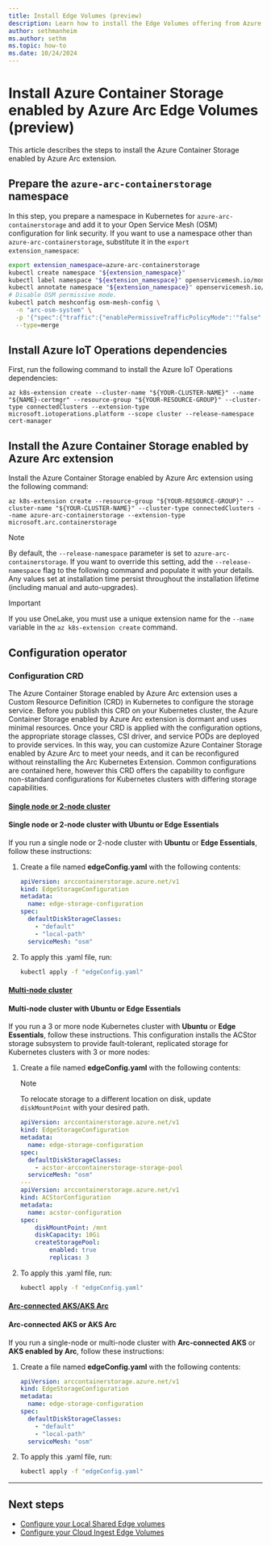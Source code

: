 ```yaml
---
title: Install Edge Volumes (preview)
description: Learn how to install the Edge Volumes offering from Azure Container Storage enabled by Azure Arc.
author: sethmanheim
ms.author: sethm
ms.topic: how-to
ms.date: 10/24/2024
---
```


# Install Azure Container Storage enabled by Azure Arc Edge Volumes (preview)

This article describes the steps to install the Azure Container Storage enabled by Azure Arc extension.

## Prepare the `azure-arc-containerstorage` namespace

In this step, you prepare a namespace in Kubernetes for `azure-arc-containerstorage` and add it to your Open Service Mesh (OSM) configuration for link security. If you want to use a namespace other than `azure-arc-containerstorage`, substitute it in the `export extension_namespace`:

```bash
export extension_namespace=azure-arc-containerstorage
kubectl create namespace "${extension_namespace}"
kubectl label namespace "${extension_namespace}" openservicemesh.io/monitored-by=osm
kubectl annotate namespace "${extension_namespace}" openservicemesh.io/sidecar-injection=enabled
# Disable OSM permissive mode.
kubectl patch meshconfig osm-mesh-config \
  -n "arc-osm-system" \
  -p '{"spec":{"traffic":{"enablePermissiveTrafficPolicyMode":'"false"'}}}'  \
  --type=merge
```

## Install Azure IoT Operations dependencies

First, run the following command to install the Azure IoT Operations dependencies:

```azurecli 
az k8s-extension create --cluster-name "${YOUR-CLUSTER-NAME}" --name "${NAME}-certmgr" --resource-group "${YOUR-RESOURCE-GROUP}" --cluster-type connectedClusters --extension-type microsoft.iotoperations.platform --scope cluster --release-namespace cert-manager
```

## Install the Azure Container Storage enabled by Azure Arc extension

Install the Azure Container Storage enabled by Azure Arc extension using the following command:

```azurecli
az k8s-extension create --resource-group "${YOUR-RESOURCE-GROUP}" --cluster-name "${YOUR-CLUSTER-NAME}" --cluster-type connectedClusters --name azure-arc-containerstorage --extension-type microsoft.arc.containerstorage
```

> [!NOTE]
> By default, the `--release-namespace` parameter is set to `azure-arc-containerstorage`. If you want to override this setting, add the `--release-namespace` flag to the following command and populate it with your details. Any values set at installation time persist throughout the installation lifetime (including manual and auto-upgrades).

> [!IMPORTANT]
> If you use OneLake, you must use a unique extension name for the `--name` variable in the `az k8s-extension create` command.

## Configuration operator

### Configuration CRD

The Azure Container Storage enabled by Azure Arc extension uses a Custom Resource Definition (CRD) in Kubernetes to configure the storage service. Before you publish this CRD on your Kubernetes cluster, the Azure Container Storage enabled by Azure Arc extension is dormant and uses minimal resources. Once your CRD is applied with the configuration options, the appropriate storage classes, CSI driver, and service PODs are deployed to provide services. In this way, you can customize Azure Container Storage enabled by Azure Arc to meet your needs, and it can be reconfigured without reinstalling the Arc Kubernetes Extension. Common configurations are contained here, however this CRD offers the capability to configure non-standard configurations for Kubernetes clusters with differing storage capabilities.

#### [Single node or 2-node cluster](#tab/single)

#### Single node or 2-node cluster with Ubuntu or Edge Essentials

If you run a single node or 2-node cluster with **Ubuntu** or **Edge Essentials**, follow these instructions:

1. Create a file named **edgeConfig.yaml** with the following contents:

   ```yaml
   apiVersion: arccontainerstorage.azure.net/v1
   kind: EdgeStorageConfiguration
   metadata:
     name: edge-storage-configuration
   spec:
     defaultDiskStorageClasses:
       - "default"
       - "local-path"
     serviceMesh: "osm" 
   ```

1. To apply this .yaml file, run:

   ```bash
   kubectl apply -f "edgeConfig.yaml"
   ```

#### [Multi-node cluster](#tab/multi)

#### Multi-node cluster with Ubuntu or Edge Essentials

If you run a 3 or more node Kubernetes cluster with **Ubuntu** or **Edge Essentials**, follow these instructions. This configuration installs the ACStor storage subsystem to provide fault-tolerant, replicated storage for Kubernetes clusters with 3 or more nodes:

1. Create a file named **edgeConfig.yaml** with the following contents:

   > [!NOTE]
   > To relocate storage to a different location on disk, update `diskMountPoint` with your desired path.

   ```yaml
   apiVersion: arccontainerstorage.azure.net/v1
   kind: EdgeStorageConfiguration
   metadata:
     name: edge-storage-configuration
   spec:
     defaultDiskStorageClasses:
       - acstor-arccontainerstorage-storage-pool
     serviceMesh: "osm"
   ---
   apiVersion: arccontainerstorage.azure.net/v1
   kind: ACStorConfiguration
   metadata:
     name: acstor-configuration
   spec:
       diskMountPoint: /mnt
       diskCapacity: 10Gi
       createStoragePool:
           enabled: true
           replicas: 3
   ```

1. To apply this .yaml file, run:

   ```bash
   kubectl apply -f "edgeConfig.yaml"
   ```

#### [Arc-connected AKS/AKS Arc](#tab/arc)

#### Arc-connected AKS or AKS Arc

If you run a single-node or multi-node cluster with **Arc-connected AKS** or **AKS enabled by Arc**, follow these instructions:

1. Create a file named **edgeConfig.yaml** with the following contents:

   ```yaml
   apiVersion: arccontainerstorage.azure.net/v1
   kind: EdgeStorageConfiguration
   metadata:
     name: edge-storage-configuration
   spec:
     defaultDiskStorageClasses:
       - "default"
       - "local-path"
     serviceMesh: "osm" 
   ```

1. To apply this .yaml file, run:

   ```bash
   kubectl apply -f "edgeConfig.yaml"
   ```

---

## Next steps

- [Configure your Local Shared Edge volumes](local-shared-edge-volumes.md)
- [Configure your Cloud Ingest Edge Volumes](cloud-ingest-edge-volume-configuration.md)

